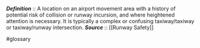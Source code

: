 ***Definition***    :: A location on an airport movement area with a history of potential risk of collision or runway incursion, and where heightened attention is necessary. It is typically a complex or confusing taxiway/taxiway or taxiway/runway intersection.
***Source***         :: [[Runway Safety]]

#glossary